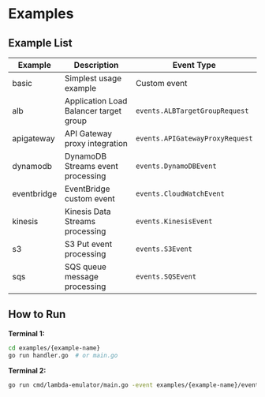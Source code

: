 # Examples

## Example List

| Example | Description | Event Type |
|---------|-------------|------------|
| basic | Simplest usage example | Custom event |
| alb | Application Load Balancer target group | `events.ALBTargetGroupRequest` |
| apigateway | API Gateway proxy integration | `events.APIGatewayProxyRequest` |
| dynamodb | DynamoDB Streams event processing | `events.DynamoDBEvent` |
| eventbridge | EventBridge custom event | `events.CloudWatchEvent` |
| kinesis | Kinesis Data Streams processing | `events.KinesisEvent` |
| s3 | S3 Put event processing | `events.S3Event` |
| sqs | SQS queue message processing | `events.SQSEvent` |

## How to Run

**Terminal 1:**
```bash
cd examples/{example-name}
go run handler.go  # or main.go
```

**Terminal 2:**
```bash
go run cmd/lambda-emulator/main.go -event examples/{example-name}/event.json
```
